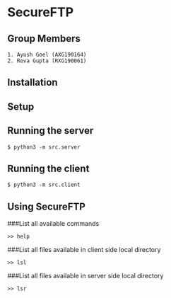 # SecureFTP
## Group Members

    1. Ayush Goel (AXG190164)
    2. Reva Gupta (RXG190061)

## Installation 

## Setup

## Running the server 
    
    $ python3 -m src.server 

## Running the client 

    $ python3 -m src.client 

## Using SecureFTP 
    
###List all available commands 
    
    >> help 

###List all files available in client side local directory
    
    >> lsl 

###List all files available in server side local directory
    
    >> lsr 
